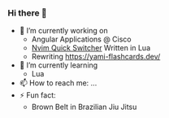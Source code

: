 ### Hi there 👋


- 🔭 I’m currently working on
  - Angular Applications @ Cisco
  - [Nvim Quick Switcher](https://github.com/Everduin94/nvim-quick-switcher) Written in Lua
  - Rewriting https://yami-flashcards.dev/ 
- 🌱 I’m currently learning
  - Lua
- 📫 How to reach me: ...
- ⚡ Fun fact:
  - Brown Belt in Brazilian Jiu Jitsu
